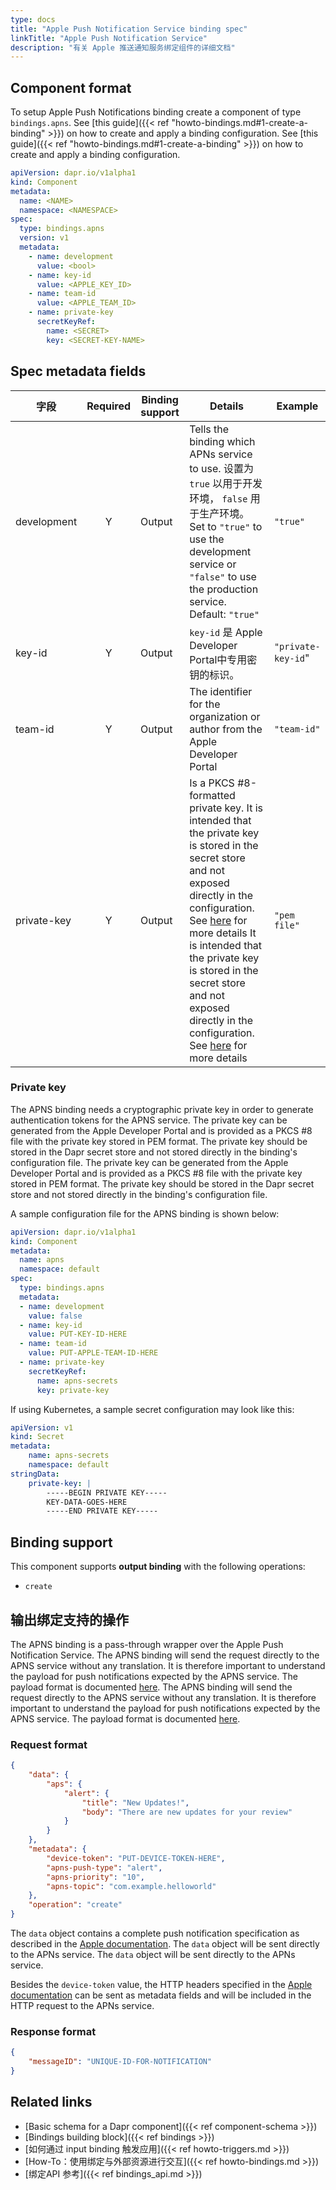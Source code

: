 ```yaml
---
type: docs
title: "Apple Push Notification Service binding spec"
linkTitle: "Apple Push Notification Service"
description: "有关 Apple 推送通知服务绑定组件的详细文档"
---
```


## Component format

To setup Apple Push Notifications binding create a component of type `bindings.apns`. See [this guide]({{< ref "howto-bindings.md#1-create-a-binding" >}}) on how to create and apply a binding configuration. See [this guide]({{< ref "howto-bindings.md#1-create-a-binding" >}}) on how to create and apply a binding configuration.

```yaml
apiVersion: dapr.io/v1alpha1
kind: Component
metadata:
  name: <NAME>
  namespace: <NAMESPACE>
spec:
  type: bindings.apns
  version: v1
  metadata:
    - name: development
      value: <bool>
    - name: key-id
      value: <APPLE_KEY_ID>
    - name: team-id
      value: <APPLE_TEAM_ID>
    - name: private-key
      secretKeyRef:
        name: <SECRET>
        key: <SECRET-KEY-NAME>
```
## Spec metadata fields

| 字段          | Required | Binding support | Details                                                                                                                                                                                                                                                                                                                                                   | Example            |
| ----------- |:--------:| --------------- | --------------------------------------------------------------------------------------------------------------------------------------------------------------------------------------------------------------------------------------------------------------------------------------------------------------------------------------------------------- | ------------------ |
| development |    Y     | Output          | Tells the binding which APNs service to use. 设置为 `true` 以用于开发环境， `false` 用于生产环境。 Set to `"true"` to use the development service or `"false"` to use the production service. Default: `"true"`                                                                                                                                                             | `"true"`           |
| key-id      |    Y     | Output          | `key-id` 是 Apple Developer Portal中专用密钥的标识。                                                                                                                                                                                                                                                                                                                | `"private-key-id`" |
| team-id     |    Y     | Output          | The identifier for the organization or author from the Apple Developer Portal                                                                                                                                                                                                                                                                             | `"team-id"`        |
| private-key |    Y     | Output          | Is a PKCS #8-formatted private key. It is intended that the private key is stored in the secret store and not exposed directly in the configuration. See [here](#private-key) for more details It is intended that the private key is stored in the secret store and not exposed directly in the configuration. See [here](#private-key) for more details | `"pem file"`       |

### Private key
The APNS binding needs a cryptographic private key in order to generate authentication tokens for the APNS service. The private key can be generated from the Apple Developer Portal and is provided as a PKCS #8 file with the private key stored in PEM format. The private key should be stored in the Dapr secret store and not stored directly in the binding's configuration file. The private key can be generated from the Apple Developer Portal and is provided as a PKCS #8 file with the private key stored in PEM format. The private key should be stored in the Dapr secret store and not stored directly in the binding's configuration file.

A sample configuration file for the APNS binding is shown below:
```yaml
apiVersion: dapr.io/v1alpha1
kind: Component
metadata:
  name: apns
  namespace: default
spec:
  type: bindings.apns
  metadata:
  - name: development
    value: false
  - name: key-id
    value: PUT-KEY-ID-HERE
  - name: team-id
    value: PUT-APPLE-TEAM-ID-HERE
  - name: private-key
    secretKeyRef:
      name: apns-secrets
      key: private-key
```
If using Kubernetes, a sample secret configuration may look like this:
```yaml
apiVersion: v1
kind: Secret
metadata:
    name: apns-secrets
    namespace: default
stringData:
    private-key: |
        -----BEGIN PRIVATE KEY-----
        KEY-DATA-GOES-HERE
        -----END PRIVATE KEY-----
```

## Binding support

This component supports **output binding** with the following operations:

- `create`

## 输出绑定支持的操作

The APNS binding is a pass-through wrapper over the Apple Push Notification Service. The APNS binding will send the request directly to the APNS service without any translation. It is therefore important to understand the payload for push notifications expected by the APNS service. The payload format is documented [here](https://developer.apple.com/documentation/usernotifications/setting_up_a_remote_notification_server/generating_a_remote_notification). The APNS binding will send the request directly to the APNS service without any translation. It is therefore important to understand the payload for push notifications expected by the APNS service. The payload format is documented [here](https://developer.apple.com/documentation/usernotifications/setting_up_a_remote_notification_server/generating_a_remote_notification).

### Request format

```json
{
    "data": {
        "aps": {
            "alert": {
                "title": "New Updates!",
                "body": "There are new updates for your review"
            }
        }
    },
    "metadata": {
        "device-token": "PUT-DEVICE-TOKEN-HERE",
        "apns-push-type": "alert",
        "apns-priority": "10",
        "apns-topic": "com.example.helloworld"
    },
    "operation": "create"
}
```

The `data` object contains a complete push notification specification as described in the [Apple documentation](https://developer.apple.com/documentation/usernotifications/setting_up_a_remote_notification_server/generating_a_remote_notification). The `data` object will be sent directly to the APNs service. The `data` object will be sent directly to the APNs service.

Besides the `device-token` value, the HTTP headers specified in the [Apple documentation](https://developer.apple.com/documentation/usernotifications/setting_up_a_remote_notification_server/sending_notification_requests_to_apns) can be sent as metadata fields and will be included in the HTTP request to the APNs service.

### Response format

```json
{
    "messageID": "UNIQUE-ID-FOR-NOTIFICATION"
}
```

## Related links

- [Basic schema for a Dapr component]({{< ref component-schema >}})
- [Bindings building block]({{< ref bindings >}})
- [如何通过 input binding 触发应用]({{< ref howto-triggers.md >}})
- [How-To：使用绑定与外部资源进行交互]({{< ref howto-bindings.md >}})
- [绑定API 参考]({{< ref bindings_api.md >}})
